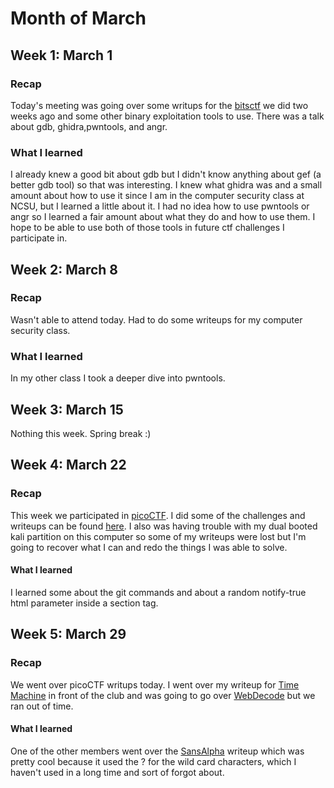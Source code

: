 # Month of March

## Week 1: March 1

### Recap

Today's meeting was going over some writups for the [bitsctf](../../Writeups/bitskrieg_2024/bitskrieg_2024.md) we did two weeks ago and some other binary exploitation tools to use. There was a talk about gdb, ghidra,pwntools, and angr.

### What I learned

I already knew a good bit about gdb but I didn't know anything about gef (a better gdb tool) so that was interesting. I knew what ghidra was and a small amount about how to use it since I am in the computer security class at NCSU, but I learned a little about it. I had no idea how to use pwntools or angr so I learned a fair amount about what they do and how to use them. I hope to be able to use both of those tools in future ctf challenges I participate in.

## Week 2: March 8

### Recap

Wasn't able to attend today. Had to do some writeups for my computer security class.

### What I learned

In my other class I took a deeper dive into pwntools.

## Week 3: March 15

Nothing this week. Spring break :)

## Week 4: March 22

### Recap

This week we participated in [picoCTF](https://picoctf.org/). I did some of the challenges and writeups can be found [here](../../Writeups/picoctf_2024/). I also was having trouble with my dual booted kali partition on this computer so some of my writeups were lost but I'm going to recover what I can and redo the things I was able to solve.

#### What I learned

I learned some about the git commands and about a random notify-true html parameter inside a section tag.

## Week 5: March 29

### Recap

We went over picoCTF writups today. I went over my writeup for [Time Machine](../../Writeups/picoctf_2024/time_machine/) in front of the club and was going to go over [WebDecode](../../Writeups/picoctf_2024/webdecode) but we ran out of time.

#### What I learned

One of the other members went over the [SansAlpha](../../Writeups/picoctf_2024/sansalpha/) writeup which was pretty cool because it used the ? for the wild card characters, which I haven't used in a long time and sort of forgot about.
